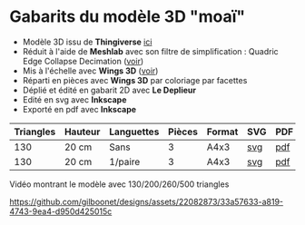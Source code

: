 # Gabarits du modèle 3D "moaï"

- Modèle 3D issu de **Thingiverse** [ici](https://www.thingiverse.com/thing:149271)
- Réduit à l'aide de **Meshlab** avec son filtre de simplification : Quadric Edge Collapse Decimation ([voir](https://youtu.be/1irJLnVSnrk))
- Mis à l'échelle avec **Wings 3D** ([voir](https://youtu.be/vKRSdvvuxDQ))
- Réparti en pièces avec **Wings 3D** par coloriage par facettes
- Déplié et édité en gabarit 2D avec **Le Deplieur**
- Edité en svg avec **Inkscape**
- Exporté en pdf avec **Inkscape**

|Triangles|Hauteur|Languettes|Pièces|Format|SVG|PDF|
|---|---|---|---|---|---|---|
|130|20 cm|Sans|3|A4x3|[svg](https://github.com/gilboonet/designs/blob/master/2023/moai/moai130_H20_A3x3.svg)|[pdf](https://github.com/gilboonet/designs/blob/master/2023/moai/moai130_H20_A3x3.pdf)|
|130|20 cm|1/paire|3|A4x3|[svg](https://github.com/gilboonet/designs/blob/master/2023/moai/moai130_H20_lang_A3x3.svg)|[pdf](https://github.com/gilboonet/designs/blob/master/2023/moai/moai130_H20_lang_A3x3.pdf)|

Vidéo montrant le modèle avec 130/200/260/500 triangles

https://github.com/gilboonet/designs/assets/22082873/33a57633-a819-4743-9ea4-d950d425015c

